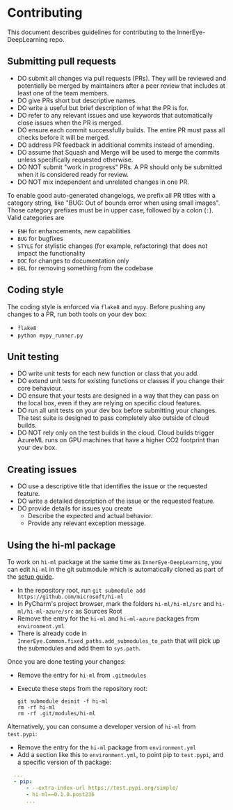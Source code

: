 # Contributing

This document describes guidelines for contributing to the InnerEye-DeepLearning repo.

## Submitting pull requests

- DO submit all changes via pull requests (PRs). They will be reviewed and potentially be merged by maintainers after a peer review that includes at least one of the team members.
- DO give PRs short but descriptive names.
- DO write a useful but brief description of what the PR is for.
- DO refer to any relevant issues and use keywords that automatically close issues when the PR is merged.
- DO ensure each commit successfully builds. The entire PR must pass all checks before it will be merged.
- DO address PR feedback in additional commits instead of amending.
- DO assume that Squash and Merge will be used to merge the commits unless specifically requested otherwise.
- DO NOT submit "work in progress" PRs. A PR should only be submitted when it is considered ready for review.
- DO NOT mix independent and unrelated changes in one PR.

To enable good auto-generated changelogs, we prefix all PR titles with a category string, like "BUG: Out of bounds error when using small images".
Those category prefixes must be in upper case, followed by a colon (`:`). Valid categories are

- `ENH` for enhancements, new capabilities
- `BUG` for bugfixes
- `STYLE` for stylistic changes (for example, refactoring) that does not impact the functionality
- `DOC` for changes to documentation only
- `DEL` for removing something from the codebase

## Coding style

The coding style is enforced via `flake8` and `mypy`. Before pushing any changes to a PR, run both tools on
your dev box:

- `flake8`
- `python mypy_runner.py`

## Unit testing

- DO write unit tests for each new function or class that you add.
- DO extend unit tests for existing functions or classes if you change their core behaviour.
- DO ensure that your tests are designed in a way that they can pass on the local box, even if they are relying on
specific cloud features.
- DO run all unit tests on your dev box before submitting your changes. The test suite is designed to pass completely
also outside of cloud builds.
- DO NOT rely only on the test builds in the cloud. Cloud builds trigger AzureML runs on GPU
machines that have a higher CO2 footprint than your dev box.

## Creating issues

- DO use a descriptive title that identifies the issue or the requested feature.
- DO write a detailed description of the issue or the requested feature.
- DO provide details for issues you create
  - Describe the expected and actual behavior.
  - Provide any relevant exception message.

## Using the hi-ml package

To work on `hi-ml` package at the same time as `InnerEye-DeepLearning`, you can edit `hi-ml` in the git submodule which is automatically cloned as part of the [setup guide](environment.md).

- In the repository root, run `git submodule add https://github.com/microsoft/hi-ml`
- In PyCharm's project browser, mark the folders `hi-ml/hi-ml/src` and `hi-ml/hi-ml-azure/src` as Sources Root
- Remove the entry for the `hi-ml` and `hi-ml-azure` packages from `environment.yml`
- There is already code in `InnerEye.Common.fixed_paths.add_submodules_to_path` that will pick up the submodules and
  add them to `sys.path`.

Once you are done testing your changes:

- Remove the entry for `hi-ml` from `.gitmodules`
- Execute these steps from the repository root:

  ```shell
  git submodule deinit -f hi-ml
  rm -rf hi-ml
  rm -rf .git/modules/hi-ml
  ```

Alternatively, you can consume a developer version of `hi-ml` from `test.pypi`:

- Remove the entry for the `hi-ml` package from `environment.yml`
- Add a section like this to `environment.yml`, to point pip to `test.pypi`, and a specific version of th package:

```yaml
  ...
  - pip:
      - --extra-index-url https://test.pypi.org/simple/
      - hi-ml==0.1.0.post236
      ...
```
